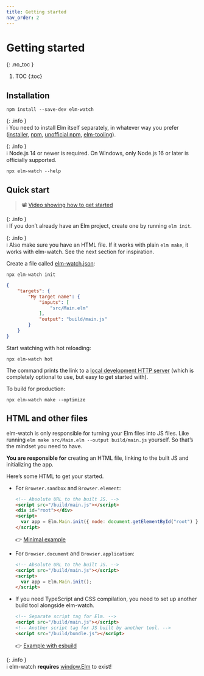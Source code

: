 ```yaml
---
title: Getting started
nav_order: 2
---
```


<!-- prettier-ignore-start -->

# Getting started
{: .no_toc }

1. TOC
{:toc}

<!-- prettier-ignore-end -->

## Installation

```
npm install --save-dev elm-watch
```

{: .info }  
ℹ️ You need to install Elm itself separately, in whatever way you prefer ([installer][elm-guide-install], [npm][elm-npm-package], [unofficial npm][unofficial-npm], [elm-tooling]).

{: .info }  
ℹ️ Node.js 14 or newer is required. On Windows, only Node.js 16 or later is officially supported.

```
npx elm-watch --help
```

## Quick start

> 📽 [Video showing how to get started][getting-started-with-elm-watch]

{: .info }  
ℹ️ If you don’t already have an Elm project, create one by running `elm init`.

{: .info }  
ℹ️ Also make sure you have an HTML file. If it works with plain `elm make`, it works with elm-watch. See the next section for inspiration.

Create a file called [elm-watch.json](../elm-watch.json/):

```
npx elm-watch init
```

<!-- prettier-ignore -->
```json
{
    "targets": {
        "My target name": {
            "inputs": [
                "src/Main.elm"
            ],
            "output": "build/main.js"
        }
    }
}
```

Start watching with hot reloading:

```
npx elm-watch hot
```

The command prints the link to a [local development HTTP server](./server) (which is completely optional to use, but easy to get started with).

To build for production:

```
npx elm-watch make --optimize
```

## HTML and other files

elm-watch is only responsible for turning your Elm files into JS files. Like running `elm make src/Main.elm --output build/main.js` yourself. So that’s the mindset you need to have.

**You are responsible for** creating an HTML file, linking to the built JS and initializing the app.

Here’s some HTML to get your started.

- For `Browser.sandbox` and `Browser.element`:

  ```html
  <!-- Absolute URL to the built JS. -->
  <script src="/build/main.js"></script>
  <div id="root"></div>
  <script>
    var app = Elm.Main.init({ node: document.getElementById("root") });
  </script>
  ```

  👉 [Minimal example](https://github.com/lydell/elm-watch/tree/main/example-minimal#readme)

- For `Browser.document` and `Browser.application`:

  ```html
  <!-- Absolute URL to the built JS. -->
  <script src="/build/main.js"></script>
  <script>
    var app = Elm.Main.init();
  </script>
  ```

- If you need TypeScript and CSS compilation, you need to set up another build tool alongside elm-watch.

  ```html
  <!-- Separate script tag for Elm. -->
  <script src="/build/main.js"></script>
  <!-- Another script tag for JS built by another tool. -->
  <script src="/build/bundle.js"></script>
  ```

  👉 [Example with esbuild](https://github.com/lydell/elm-watch/tree/main/example#readme)

{: .info }  
ℹ️ elm-watch **requires** [window.Elm](../window.Elm/) to exist!

[elm-guide-install]: https://guide.elm-lang.org/install/elm.html
[elm-npm-package]: https://github.com/elm/compiler/tree/master/installers/npm
[elm-tooling]: https://elm-tooling.github.io/elm-tooling-cli/
[getting-started-with-elm-watch]: https://www.youtube.com/watch?v=n15nOCZnTac
[unofficial-npm]: https://github.com/lydell/compiler/tree/zero-deps-arm-lydell/installers/npm
